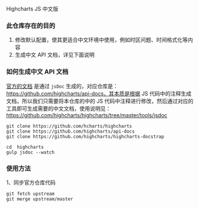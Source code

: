Highcharts JS 中文版

### 此仓库存在的目的

1. 修改默认配置，使其更适合中文环境中使用，例如时区问题、时间格式化等内容
2. 生成中文 API 文档，详见下面说明

### 如何生成中文 API 文档

[官方的文档](https://api.highcharts.com/highcharts/) 是通过 `jsDoc` 生成的，对应仓库是：https://github.com/highcharts/api-docs，其本质是根据 JS 代码中的注释生成文档，所以我们只需要将本仓库的中的 JS 代码中注释进行修改，然后通过对应的工具即可生成需要的中文文档，使用说明见：https://github.com/highcharts/highcharts/tree/master/tools/jsdoc


    git clone https://github.com/hcharts/highcharts
    git clone https://github.com/highcharts/api-docs
    git clone https://github.com/highcharts/highcharts-docstrap

    cd  highcharts 
    gulp jsdoc --watch

### 使用方法

1、同步官方仓库代码

    git fetch upstream
    git merge upstream/master
